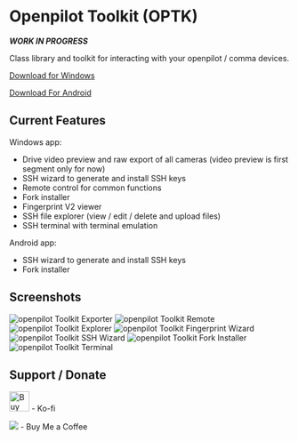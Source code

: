 # Openpilot Toolkit (OPTK)

***WORK IN PROGRESS***

Class library and toolkit for interacting with your openpilot / comma devices.

<a href='https://github.com/spektor56/OpenpilotToolkit/releases/download/1.8.0/OpenpilotToolkit.7z' target='_blank'>Download for Windows</a>

<a href='https://github.com/spektor56/OpenpilotToolkit/releases/download/1.1.0/com.spektor56.openpilottoolkitandroid-Signed.apk' target='_blank'>Download For Android</a>

Current Features
------

Windows app:
- Drive video preview and raw export of all cameras (video preview is first segment only for now)
- SSH wizard to generate and install SSH keys
- Remote control for common functions
- Fork installer
- Fingerprint V2 viewer
- SSH file explorer (view / edit / delete and upload files)
- SSH terminal with terminal emulation

Android app:
- SSH wizard to generate and install SSH keys
- Fork installer

Screenshots
------

![openpilot Toolkit Exporter](https://i.imgur.com/GAG527Q.png)
![openpilot Toolkit Remote](https://i.imgur.com/eog5Bhp.png)
![openpilot Toolkit Explorer](https://i.imgur.com/DkBxWfU.png)
![openpilot Toolkit Fingerprint Wizard](https://i.imgur.com/Nq1dW2k.png)
![openpilot Toolkit SSH Wizard](https://i.imgur.com/9nQLkxy.png)
![openpilot Toolkit Fork Installer](https://i.imgur.com/Qp5pQlK.png)
![openpilot Toolkit Terminal](https://i.imgur.com/3MVi4b9.png)

Support / Donate
------

<a href='https://ko-fi.com/M4M55991G' target='_blank'><img height='36' style='border:0px;height:36px;' src='https://cdn.ko-fi.com/cdn/kofi1.png?v=2' border='0' alt='Buy Me a Coffee at ko-fi.com' /></a> - Ko-fi

<a href="https://www.buymeacoffee.com/spektor56"><img src="https://img.buymeacoffee.com/button-api/?text=Buy me a coffee&emoji=&slug=spektor56&button_colour=5F7FFF&font_colour=ffffff&font_family=Cookie&outline_colour=000000&coffee_colour=FFDD00"></a> - Buy Me a Coffee
